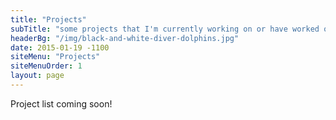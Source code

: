 ```yaml
---
title: "Projects"
subTitle: "some projects that I'm currently working on or have worked on in the past"
headerBg: "/img/black-and-white-diver-dolphins.jpg"
date: 2015-01-19 -1100
siteMenu: "Projects"
siteMenuOrder: 1
layout: page
---
```


Project list coming soon!
